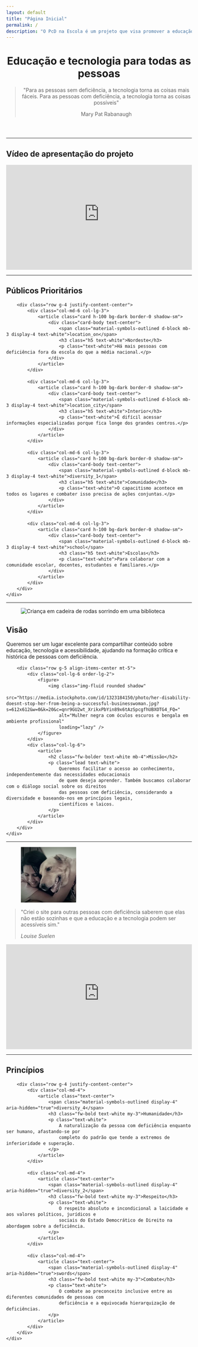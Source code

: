 ```yaml
---
layout: default
title: "Página Inicial"
permalink: /
description: "O PcD na Escola é um projeto que visa promover a educação e tecnologia para todas as pessoas, com foco na acessibilidade e inclusão de pessoas com deficiência."
---
```


<header class="row gx-5 align-items-center justify-content-center">
    <div class="col-lg-8 text-center">
        <h1 class="display-3 fw-bolder text-white mb-4 animate__animated animate__fadeIn">
            Educação e tecnologia para todas as pessoas
        </h1>
        <blockquote class="blockquote text-white-50 animate__animated animate__fadeIn">
            <p class="lead">"Para as pessoas sem deficiência, a tecnologia torna as coisas mais fáceis. Para as pessoas com deficiência, a tecnologia torna as coisas possíveis"</p>
            <footer class="blockquote-footer text-white-50">Mary Pat Rabanaugh</footer>
        </blockquote>
    </div>
</header>

<hr class="my-5">

<section class="video-section my-5" aria-labelledby="video-presentation">
    <h2 id="video-presentation" class="visually-hidden">Vídeo de apresentação do projeto</h2>
    <div class="container px-4">
        <div class="row justify-content-center">
            <div class="col-lg-8">
                <div class="video-container rounded shadow" style="position:relative;padding-top:56.25%;">
                    <iframe
                        id="panda-7c9d8bd5-13eb-4732-b47d-6886351f4593"
                        src="https://player-vz-480faebf-94f.tv.pandavideo.com.br/embed/?v=7c9d8bd5-13eb-4732-b47d-6886351f4593"
                        style="border:none;position:absolute;top:0;left:0;"
                        allow="accelerometer;gyroscope;autoplay;encrypted-media;picture-in-picture"
                        allowfullscreen="true"
                        width="100%"
                        height="100%"
                        loading="lazy"
                        title="Vídeo de apresentação do PcD na Escola">
                    </iframe>
                </div>
            </div>
        </div>
    </div>
</section>

<hr class="my-5">

<section class="target-audiences py-5" aria-labelledby="publicos-titulo">
    <div class="container px-4">
        <h2 id="publicos-titulo" class="text-center fw-bolder text-white mb-5 animate__animated animate__fadeIn">
            Públicos Prioritários
        </h2>
        
        <div class="row g-4 justify-content-center">
            <div class="col-md-6 col-lg-3">
                <article class="card h-100 bg-dark border-0 shadow-sm">
                    <div class="card-body text-center">
                        <span class="material-symbols-outlined d-block mb-3 display-4 text-white">location_on</span>
                        <h3 class="h5 text-white">Nordeste</h3>
                        <p class="text-white">Há mais pessoas com deficiência fora da escola do que a média nacional.</p>
                    </div>  
                </article>
            </div>

            <div class="col-md-6 col-lg-3">
                <article class="card h-100 bg-dark border-0 shadow-sm">
                    <div class="card-body text-center">
                        <span class="material-symbols-outlined d-block mb-3 display-4 text-white">location_city</span>
                        <h3 class="h5 text-white">Interior</h3>
                        <p class="text-white">É difícil acessar informações especializadas porque fica longe dos grandes centros.</p>
                    </div>
                </article>
            </div>

            <div class="col-md-6 col-lg-3">
                <article class="card h-100 bg-dark border-0 shadow-sm">
                    <div class="card-body text-center">
                        <span class="material-symbols-outlined d-block mb-3 display-4 text-white">diversity_1</span>
                        <h3 class="h5 text-white">Comunidade</h3>
                        <p class="text-white">O capacitismo acontece em todos os lugares e combater isso precisa de ações conjuntas.</p>
                    </div>
                </article>
            </div>

            <div class="col-md-6 col-lg-3">
                <article class="card h-100 bg-dark border-0 shadow-sm">
                    <div class="card-body text-center">
                        <span class="material-symbols-outlined d-block mb-3 display-4 text-white">school</span>
                        <h3 class="h5 text-white">Escolas</h3>
                        <p class="text-white">Para colaborar com a comunidade escolar, docentes, estudantes e familiares.</p>
                    </div>
                </article>
            </div>
        </div>
    </div>
</section>

<hr class="my-5">

<section class="mission-vision py-5">
    <div class="container px-4">
        <div class="row g-5 align-items-center">
            <div class="col-lg-6">
                <figure>
                    <img class="img-fluid rounded shadow"
                        src="https://media.istockphoto.com/id/474967218/photo/portrait-of-boy-sitting-in-wheelchair-at-library.jpg?s=612x612&w=0&k=20&c=-awiQc39xdn0XlMrOgfWhyjBcNnYh-I8HnEIf3cvnwg="
                        alt="Criança em cadeira de rodas sorrindo em uma biblioteca"
                        loading="lazy" />
                </figure>
            </div>
            <div class="col-lg-6">
                <article>
                    <h2 class="fw-bolder text-white mb-4">Visão</h2>
                    <p class="lead text-white">
                        Queremos ser um lugar excelente para compartilhar conteúdo sobre educação, tecnologia e
                        acessibilidade, ajudando na formação crítica e histórica de pessoas com deficiência.
                    </p>
                </article>
            </div>
        </div>

        <div class="row g-5 align-items-center mt-5">
            <div class="col-lg-6 order-lg-2">
                <figure>
                    <img class="img-fluid rounded shadow"
                        src="https://media.istockphoto.com/id/1323184150/photo/her-disability-doesnt-stop-her-from-being-a-successful-businesswoman.jpg?s=612x612&w=0&k=20&c=qnr9GU2wt_XrikxPbYin89x6tAzSpcgfhUBXOTG4_FQ="
                        alt="Mulher negra com óculos escuros e bengala em ambiente profissional"
                        loading="lazy" />
                </figure>
            </div>
            <div class="col-lg-6">
                <article>
                    <h2 class="fw-bolder text-white mb-4">Missão</h2>
                    <p class="lead text-white">
                        Queremos facilitar o acesso ao conhecimento, independentemente das necessidades educacionais
                        de quem deseja aprender. Também buscamos colaborar com o diálogo social sobre os direitos
                        das pessoas com deficiência, considerando a diversidade e baseando-nos em princípios legais,
                        científicos e laicos.
                    </p>
                </article>
            </div>
        </div>
    </div>
</section>

<hr class="my-5">

<section class="testimonial py-5" aria-label="Depoimento">
    <div class="container px-4">
        <div class="row justify-content-center">
            <div class="col-lg-8 text-center">
                <figure class="mb-4">
                    <img class="rounded-circle shadow-sm" src="images/louise.webp" 
                        alt="Louise Suelen abraçando um labrador caramelo" 
                        width="150"
                        height="150"
                        loading="lazy" />
                </figure>
                <blockquote class="blockquote">
                    <p class="lead text-white fst-italic">
                        "Criei o site para outras pessoas com deficiência saberem que elas não estão sozinhas e
                        que a educação e a tecnologia podem ser acessíveis sim."
                    </p>
                    <footer class="blockquote-footer text-white">
                        <cite>Louise Suelen</cite>
                    </footer>
                </blockquote>
            </div>
            <div class="col-lg-8">
                <div style="position:relative;padding-top:56.25%;">
                    <iframe
                        id="panda-25f13c60-bac7-45a9-be54-d519419335b7"
                        src="https://player-vz-480faebf-94f.tv.pandavideo.com.br/embed/?v=25f13c60-bac7-45a9-be54-d519419335b7&iosFakeFullscreen=true"
                        style="border:none;position:absolute;top:0;left:0;"
                        allow="accelerometer;gyroscope;autoplay;encrypted-media;picture-in-picture"
                        allowfullscreen=true 
                        width="100%" 
                        height="100%" 
                        fetchpriority="high">
                    </iframe>
                    <script>
                        if (!document.querySelector('script[src="https://player.pandavideo.com.br/api.v2.js"]')) {
                            let s = document.createElement('script');
                            s.src = 'https://player.pandavideo.com.br/api.v2.js';
                            s.async = true;
                            document.head.appendChild(s);
                        }
                        window.pandascripttag = window.pandascripttag || [];
                        window.pandascripttag.push(function () {
                            const panda_id_player = 'panda-25f13c60-bac7-45a9-be54-d519419335b7';
                            const p = new PandaPlayer(panda_id_player, {
                                onReady() {
                                    p.loadWindowScreen({ panda_id_player });
                                }
                            });
                        })
                    </script>
                </div>
            </div>
        </div>
    </div>
</section>

<hr class="my-5">

<section class="principles py-5" aria-labelledby="principios-titulo">
    <div class="container px-4">
        <h2 id="principios-titulo" class="text-center fw-bolder text-white mb-5">Princípios</h2>
        
        <div class="row g-4 justify-content-center">
            <div class="col-md-4">
                <article class="text-center">
                    <span class="material-symbols-outlined display-4" aria-hidden="true">diversity_4</span>
                    <h3 class="fw-bold text-white my-3">Humanidade</h3>
                    <p class="text-white">
                        A naturalização da pessoa com deficiência enquanto ser humano, afastando-se por
                        completo do padrão que tende a extremos de inferioridade e superação.
                    </p>
                </article>
            </div>

            <div class="col-md-4">
                <article class="text-center">
                    <span class="material-symbols-outlined display-4" aria-hidden="true">diversity_2</span>
                    <h3 class="fw-bold text-white my-3">Respeito</h3>
                    <p class="text-white">
                        O respeito absoluto e incondicional a laicidade e aos valores políticos, jurídicos e
                        sociais do Estado Democrático de Direito na abordagem sobre a deficiência.
                    </p>
                </article>
            </div>

            <div class="col-md-4">
                <article class="text-center">
                    <span class="material-symbols-outlined display-4" aria-hidden="true">swords</span>
                    <h3 class="fw-bold text-white my-3">Combate</h3>
                    <p class="text-white">
                        O combate ao preconceito inclusive entre as diferentes comunidades de pessoas com
                        deficiência e a equivocada hierarquização de deficiências.
                    </p>
                </article>
            </div>
        </div>
    </div>
</section>
